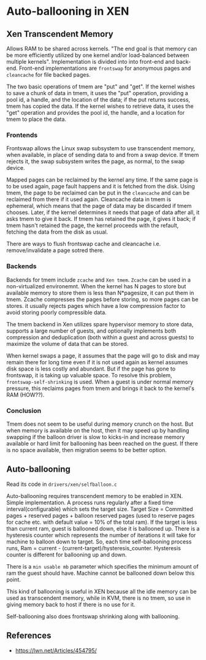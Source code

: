 # Auto-ballooning in XEN

## Xen Transcendent Memory

Allows RAM to be shared across kernels. "The end goal is that memory can be more efficiently utilized by one kernel and/or load-balanced between multiple kernels". Implementation is divided into into front-end and back-end. Front-end implementations are `frontswap` for anonymous pages and `cleancache` for file backed pages.

The two basic operations of tmem are "put" and "get". If the kernel wishes to save a chunk of data in tmem, it uses the "put" operation, providing a pool id, a handle, and the location of the data; if the put returns success, tmem has copied the data. If the kernel wishes to retrieve data, it uses the "get" operation and provides the pool id, the handle, and a location for tmem to place the data.

### Frontends

Frontswap allows the Linux swap subsystem to use transcendent memory, when available, in place of sending data to and from a swap device.  If tmem rejects it, the swap subsystem writes the page, as normal, to the swap device.

Mapped pages can be reclaimed by the kernel any time. If the same page is to be used again, page fault happens and it is fetched from the disk. Using tmem, the page to be reclaimed can be put in the `cleancache` and can be reclaimed from there if it used again. Cleancache data in tmem is ephemeral, which means that the page of data may be discarded if tmem chooses. Later, if the kernel determines it needs that page of data after all, it asks tmem to give it back. If tmem has retained the page, it gives it back; if tmem hasn't retained the page, the kernel proceeds with the refault, fetching the data from the disk as usual.

There are ways to flush frontswap cache and cleancache i.e. remove/invalidate a page sotred there.

### Backends

Backends for tmem include `zcache` and `Xen tmem`. `Zcache` can be used in a non-virtualized environemnt. When the kernel has N pages to store but available memory to store them is less than N*pagesize, it can put them in tmem. Zcache compresses the pages before storing, so more pages can be stores. it usually rejects pages which have a low compression factor to avoid storing poorly compressible data.

 The tmem backend in Xen utilizes spare hypervisor memory to store data, supports a large number of guests, and optionally implements both compression and deduplication (both within a guest and across guests) to maximize the volume of data that can be stored.

 When kernel swaps a page, it assumes that the page will go to disk and may remain there for long time even if it is not used again as kernel assumes disk space is less costly and abundant. But if the page has gone to frontswap, it is taking up valuable space. To resolve this problem, `frontswap-self-shrinking` is used. When a guest is under normal memory pressure, this reclaims pages from tmem and brings it back to the kernel's RAM (HOW??).

### Conclusion

 Tmem does not seem to be useful during memory crunch on the host. But when memory is available on the host, then it may speed up by handling swapping if the balloon driver is slow to kicks-in and increase memory available or hard limit for ballooning has been reached on the guest. If there is no space available, then migration seems to be better option.

## Auto-ballooning

Read its code in `drivers/xen/selfballoon.c`

Auto-ballooning requires transcendent memory to be enabled in XEN. Simple implementation. A process runs regularly after a fixed time interval(configurable) which sets the target size. Target Size = Committed pages + reserved pages + balloon reserved pages (used to reserve pages for cache etc. with default value = 10% of the total ram). If the target is less than current ram, guest is ballooned down, else it is ballooned up. There is a hysteresis counter which represents the number of iterations it will take for machine to balloon down to target. So, each time self-ballooning process runs, Ram = current - (current-target)/hysteresis_counter. Hysteresis counter is different for ballooning up and down.

There is a `min usable mb` parameter which specifies the minimum amount of ram the guest should have. Machine cannot be ballooned down below this point.

This kind of ballooning is useful in XEN because all the idle memory can be used as transcendent memory, while in KVM, there is no tmem, so use in giving memory back to host if there is no use for it.

Self-ballooning also does frontswap shrinking along with ballooning.

## References
* https://lwn.net/Articles/454795/

